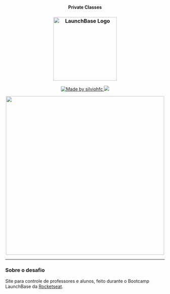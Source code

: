 <h4 align="center">
    Private Classes
</h4>
<h3 align="center">
    <img alt="LaunchBase Logo" src="https://camo.githubusercontent.com/268b1344409fac98c4eeda520482b6910c4ddcba/68747470733a2f2f73746f726167652e676f6f676c65617069732e636f6d2f676f6c64656e2d77696e642f626f6f7463616d702d6c61756e6368626173652f6c6f676f2e706e67" width="200">
</h3>
<p align="center">
    <a href="https://www.linkedin.com/in/silviohfc/">
        <img alt="Made by silviohfc" src="https://img.shields.io/badge/made%20by-silviohfc-orange">
    </a>
    <a href="https://github.com/silviohfc/launchbase-private-classes/blob/master/LICENSE">
        <img src="https://img.shields.io/badge/License-MIT-yellow.svg">
    </a>
</p>
<p align="center">
    <img src="https://i.ibb.co/ZMnjFpB/smartmockups-kfskc8bc.png" width="500">
</p>
<hr/>


### Sobre o desafio
Site para controle de professores e alunos, feito durante o Bootcamp LaunchBase da <a href="https://rocketseat.com.br">Rocketseat</a>.
